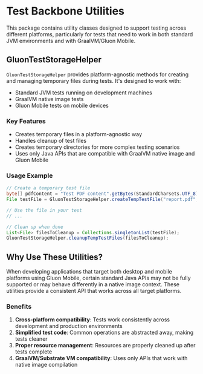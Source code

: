 # Test Backbone Utilities

This package contains utility classes designed to support testing across different platforms, particularly for tests
that need to work in both standard JVM environments and with GraalVM/Gluon Mobile.

## GluonTestStorageHelper

`GluonTestStorageHelper` provides platform-agnostic methods for creating and managing temporary files during tests. It's
designed to work with:

- Standard JVM tests running on development machines
- GraalVM native image tests
- Gluon Mobile tests on mobile devices

### Key Features

- Creates temporary files in a platform-agnostic way
- Handles cleanup of test files
- Creates temporary directories for more complex testing scenarios
- Uses only Java APIs that are compatible with GraalVM native image and Gluon Mobile

### Usage Example

```java
// Create a temporary test file
byte[] pdfContent = "Test PDF content".getBytes(StandardCharsets.UTF_8);
File testFile = GluonTestStorageHelper.createTempTestFile("report.pdf", pdfContent);

// Use the file in your test
// ...

// Clean up when done
List<File> filesToCleanup = Collections.singletonList(testFile);
GluonTestStorageHelper.cleanupTempTestFiles(filesToCleanup);
```

## Why Use These Utilities?

When developing applications that target both desktop and mobile platforms using Gluon Mobile, certain standard Java
APIs may not be fully supported or may behave differently in a native image context. These utilities provide a
consistent API that works across all target platforms.

### Benefits

1. **Cross-platform compatibility**: Tests work consistently across development and production environments
2. **Simplified test code**: Common operations are abstracted away, making tests cleaner
3. **Proper resource management**: Resources are properly cleaned up after tests complete
4. **GraalVM/Substrate VM compatibility**: Uses only APIs that work with native image compilation